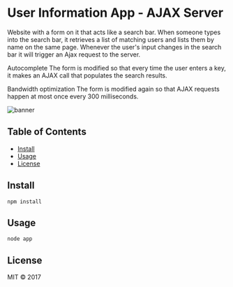 # User Information App - AJAX Server

Website with a form on it that acts like a search bar. When someone types into the search bar, it retrieves a list of matching users and lists them by name on the same page. Whenever the user's input changes in the search bar it will trigger an Ajax request to the server.

Autocomplete
The form is modified so that every time the user enters a key, it makes an AJAX call that populates the search results.

Bandwidth optimization
The form is modified again so that AJAX requests happen at most once every 300 milliseconds.

![banner](http://members.chello.nl/m.van.duren/img/db-1.png)


## Table of Contents

- [Install](#install)
- [Usage](#usage)
- [License](#license)

## Install

```
npm install
```

## Usage

```
node app
```

## License

MIT © 2017
